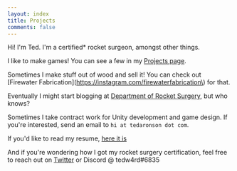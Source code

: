 ```yaml
---
layout: index
title: Projects
comments: false
---
```


Hi! I'm Ted. I'm a certified* rocket surgeon, amongst other things.

I like to make games! You can see a few in my [Projects page](/projects).

Sometimes I make stuff out of wood and sell it! You can check out [Firewater Fabrication](https://instagram.com/firewaterfabrication\) for that.

Eventually I might start blogging at [Department of Rocket Surgery](https://www.departmentofrocketsurgery.com), but who knows?

Sometimes I take contract work for Unity development and game design. If you're interested, send an email to `hi at tedaronson dot com`.

If you'd like to read my resume, [here it is](/assets/resume.pdf)

And if you're wondering how I got my rocket surgery certification, feel free to reach out on [Twitter](http://twitter.com/tedw4rd) or Discord @ tedw4rd#6835
